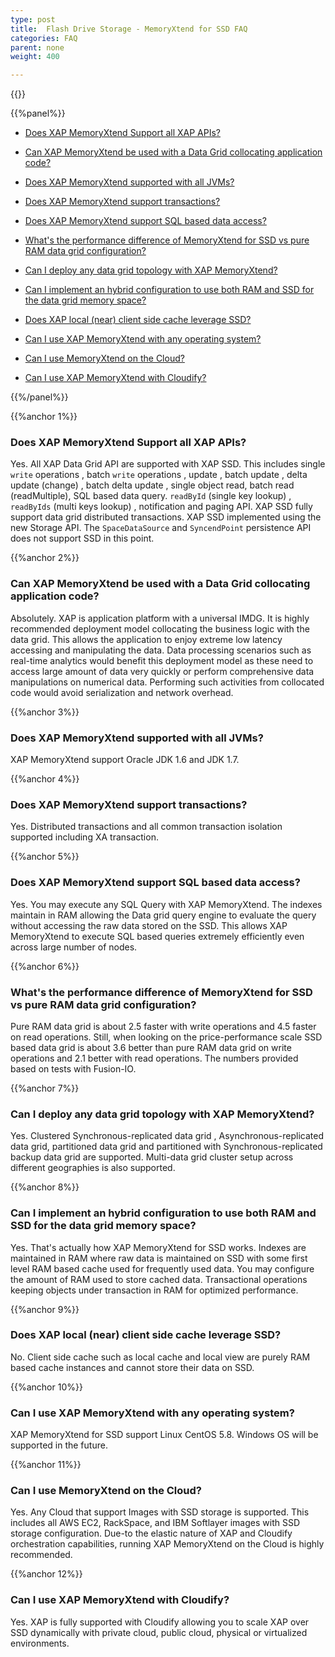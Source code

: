 ```yaml
---
type: post
title:  Flash Drive Storage - MemoryXtend for SSD FAQ
categories: FAQ
parent: none
weight: 400

---
```


{{<wbr>}}


{{%panel%}}

- [Does XAP MemoryXtend Support all XAP APIs?](#1)

- [Can XAP MemoryXtend be used with a Data Grid collocating application code?](#2)

- [Does XAP MemoryXtend supported with all JVMs?](#3)

- [Does XAP MemoryXtend support transactions?](#4)

- [Does XAP MemoryXtend support SQL based data access?](#5)

- [What's the performance difference of MemoryXtend for SSD vs pure RAM data grid configuration?](#6)

- [Can I deploy any data grid topology with XAP MemoryXtend?](#7)

- [Can I implement an hybrid configuration to use both RAM and SSD for the data grid memory space?](#8)

- [Does XAP local (near) client side cache leverage SSD?](#9)

- [Can I use XAP MemoryXtend with any operating system?](#10)

- [Can I use MemoryXtend on the Cloud?](#11)

- [Can I use XAP MemoryXtend with Cloudify?](#12)


{{%/panel%}}

{{%anchor 1%}}

### Does XAP MemoryXtend Support all XAP APIs?
Yes. All XAP Data Grid API are supported with XAP SSD. This includes single `write` operations , batch `write` operations , update , batch update , delta update (change) , batch delta update , single object read, batch read (readMultiple), SQL based data query. `readById` (single key lookup) , `readByIds` (multi keys lookup) , notification and paging API. XAP SSD fully support data grid distributed transactions. XAP SSD implemented using the new Storage API. The `SpaceDataSource` and `SyncendPoint` persistence API does not support SSD in this point.

{{%anchor 2%}}

### Can XAP MemoryXtend be used with a Data Grid collocating application code?
Absolutely. XAP is application platform with a universal IMDG. It is highly recommended deployment model collocating the business logic with the data grid. This allows the application to enjoy extreme low latency accessing and manipulating the data. Data processing scenarios such as real-time analytics would benefit this deployment model as these need to access large amount of data very quickly or perform comprehensive data manipulations on numerical data. Performing such activities from collocated code would avoid serialization and network overhead. 

{{%anchor 3%}}

### Does XAP MemoryXtend supported with all JVMs?
XAP MemoryXtend support Oracle JDK 1.6 and JDK 1.7. 

{{%anchor 4%}}

### Does XAP MemoryXtend support transactions?
Yes. Distributed transactions and all common transaction isolation supported including XA transaction.

{{%anchor 5%}}

### Does XAP MemoryXtend support SQL based data access?
Yes. You may execute any SQL Query with XAP MemoryXtend. The indexes maintain in RAM allowing the Data grid query engine to evaluate the query without accessing the raw data stored on the SSD. This allows XAP MemoryXtend to execute SQL based queries extremely efficiently even across large number of nodes.

{{%anchor 6%}}

### What's the performance difference of MemoryXtend for SSD vs pure RAM data grid configuration?
Pure RAM data grid is about 2.5 faster with write operations and 4.5 faster on read operations. Still, when looking on the price-performance scale SSD based data grid is about 3.6 better than pure RAM data grid on write operations and 2.1 better with read operations. The numbers provided based on tests with Fusion-IO.

{{%anchor 7%}}

### Can I deploy any data grid topology with XAP MemoryXtend?
Yes. Clustered Synchronous-replicated data grid , Asynchronous-replicated data grid, partitioned data grid and partitioned with Synchronous-replicated backup data grid are supported. Multi-data grid cluster setup across different geographies is also supported.

{{%anchor 8%}}

### Can I implement an hybrid configuration to use both RAM and SSD for the data grid memory space?
Yes. That's actually how XAP MemoryXtend for SSD works. Indexes are maintained in RAM where raw data is maintained on SSD with some first level RAM based cache used for frequently used data. You may configure the amount of RAM used to store cached data. Transactional operations keeping objects under transaction in RAM for optimized performance. 

{{%anchor 9%}}

### Does XAP local (near) client side cache leverage SSD?
No. Client side cache such as local cache and local view are purely RAM based cache instances and cannot store their data on SSD.

{{%anchor 10%}}

### Can I use XAP MemoryXtend with any operating system?
XAP MemoryXtend for SSD support Linux CentOS 5.8. Windows OS will be supported in the future.

{{%anchor 11%}}

### Can I use MemoryXtend on the Cloud?
Yes. Any Cloud that support Images with SSD storage is supported. This includes all AWS EC2, RackSpace, and IBM Softlayer images with SSD storage configuration. Due-to the elastic nature of XAP and Cloudify orchestration capabilities, running XAP MemoryXtend on the Cloud is highly recommended. 

{{%anchor 12%}}

### Can I use XAP MemoryXtend with Cloudify?
Yes. XAP is fully supported with Cloudify allowing you to scale XAP over SSD dynamically with private cloud, public cloud, physical or virtualized environments.

